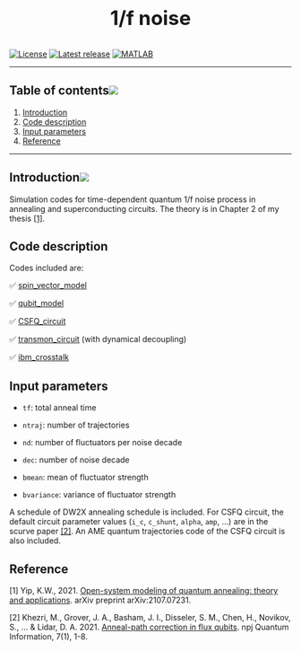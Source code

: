 <h1 align="center" style="display: block; font-size: 2.5em; font-weight: bold; margin-block-start: 1em; margin-block-end: 1em;">
<br><br><strong> 1/f noise</strong>
</h1>

[![License](https://img.shields.io/badge/License-Apache_2.0-blue.svg)](https://opensource.org/licenses/Apache-2.0)
[![Latest release](https://img.shields.io/github/v/release/USCqserver/1fnoise)](https://github.com/USCqserver/1fnoise/releases/tag/v2.0.0)
[![MATLAB](https://img.shields.io/badge/MATLAB-R2022a-BLUE.svg)](https://www.mathworks.com/login?uri=%2Fdownloads%2Fprerelease)

---
## Table of contents[![](./docs/img/pin.svg)](#table-of-contents)
1. [Introduction](#introduction)
2. [Code description](#codedescription)
3. [Input parameters](#inputparameters)
4. [Reference](#reference)
---
## Introduction[![](./docs/img/pin.svg)](#introduction)
Simulation codes for time-dependent quantum 1/f noise process in annealing and superconducting circuits. The theory is in Chapter 2 of my thesis [[1]](#1). 

## Code description <a name="codedescription"></a>
Codes included are:

:white_check_mark: [spin_vector_model](https://github.com/USCqserver/1fnoise/tree/master/spin_vector_model)

:white_check_mark: [qubit_model](https://github.com/USCqserver/1fnoise/tree/master/qubit_model)

:white_check_mark: [CSFQ_circuit](https://github.com/USCqserver/1fnoise/tree/master/CSFQ_circuit) 

:white_check_mark: [transmon_circuit](https://github.com/USCqserver/1fnoise/tree/master/transmon_circuit) (with dynamical decoupling)

:white_check_mark: [ibm_crosstalk](https://github.com/USCqserver/1fnoise/tree/master/ibm_crosstalk)


## Input parameters <a name="inputparameters"></a>

- `tf`: total anneal time

- `ntraj`: number of trajectories

- `nd`: number of fluctuators per noise decade

- `dec`: number of noise decade

- `bmean`: mean of fluctuator strength

- `bvariance`: variance of fluctuator strength 

A schedule of DW2X annealing schedule is included. For CSFQ circuit, the default circuit parameter values (`i_c`, `c_shunt`, `alpha`, `amp`, ...) are in the scurve paper [[2]](#2). An AME quantum trajectories code of the CSFQ circuit is also included.

## Reference <a name="reference"></a>
<a id="1">[1]</a> 
Yip, K.W., 2021. [Open-system modeling of quantum annealing: theory and applications](https://arxiv.org/pdf/2107.07231.pdf). arXiv preprint arXiv:2107.07231.

<a id="2">[2]</a> 
Khezri, M., Grover, J. A., Basham, J. I., Disseler, S. M., Chen, H., Novikov, S., ... & Lidar, D. A. 2021. 
[Anneal-path correction in flux qubits](https://arxiv.org/pdf/2002.11217.pdf). npj Quantum Information, 7(1), 1-8.

